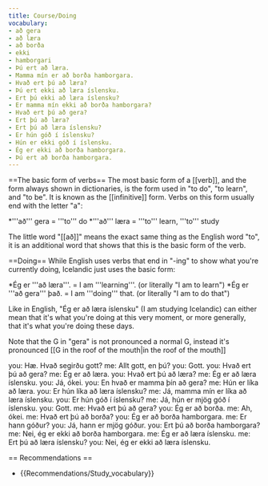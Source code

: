 ```yaml
---
title: Course/Doing
vocabulary:
- að gera
- að læra
- að borða
- ekki
- hamborgari
- Þú ert að læra.
- Mamma mín er að borða hamborgara.
- Hvað ert þú að læra?
- Þú ert ekki að læra íslensku.
- Ert þú ekki að læra íslensku?
- Er mamma mín ekki að borða hamborgara?
- Hvað ert þú að gera?
- Ert þú að læra?
- Ert þú að læra íslensku?
- Er hún góð í íslensku?
- Hún er ekki góð í íslensku.
- Ég er ekki að borða hamborgara.
- Þú ert að borða hamborgara.
---
```


==The basic form of verbs==
The most basic form of a [[verb]], and the form always shown in dictionaries, is the form used in "to do", "to learn", and "to be". It is known as the [[infinitive]] form. Verbs on this form usually end with the letter "a":

*'''að''' gera = '''to''' do
*'''að''' læra = '''to''' learn, '''to''' study

The little word "[[að]]" means the exact same thing as the English word "to", it is an additional word that shows that this is the basic form of the verb.

==Doing==
While English uses verbs that end in "-ing" to show what you're currently doing, Icelandic just uses the basic form:

*Ég er '''að læra'''. = I am '''learning'''. (or literally "I am to learn")
*Ég er '''að gera''' það. = I am '''doing''' that. (or literally "I am to do that")

Like in English, "Ég er að læra íslensku" (I am studying Icelandic) can either mean that it's what you're doing at this very moment, or more generally, that it's what you're doing these days.

Note that the G in "gera" is not pronounced a normal G, instead it's pronounced [[G in the roof of the mouth|in the roof of the mouth]] <Audio src="7M7w.mp3" inline/>, similar to the sound in the English word "''s'''k'''ew''". It's not pronounced by closing your throat, instead it's pronounced with the backwards part of your tongue touching the roof of your mouth. This sound appears when a hard G sound is followed by letters such as "e" or "i" and a few others. Pronouncing this sound is easier if you imagine that the word "gera" is written as "g'''y'''era".

<Conversation>
you: Hæ. Hvað segirðu gott?
me: Allt gott, en þú?
you: Gott.
you: Hvað ert þú að gera?
me: Ég er að læra.
you: Hvað ert þú að læra?
me: Ég er að læra íslensku.
you: Já, ókei.
you: En hvað er mamma þín að gera?
me: Hún er líka að læra.
you: Er hún líka að læra íslensku?
me: Já, mamma mín er líka að læra íslensku.
you: Er hún góð í íslensku?
me: Já, hún er mjög góð í íslensku.
you: Gott.
me: Hvað ert þú að gera?
you: Ég er að borða.
me: Ah, ókei.
me: Hvað ert þú að borða?
you: Ég er að borða hamborgara.
me: Er hann góður?
you: Já, hann er mjög góður.
you: Ert þú að borða hamborgara?
me: Nei, ég er ekki að borða hamborgara.
me: Ég er að læra íslensku.
me: Ert þú að læra íslensku?
you: Nei, ég er ekki að læra íslensku.
</Conversation>

== Recommendations ==

* {{Recommendations/Study_vocabulary}}

